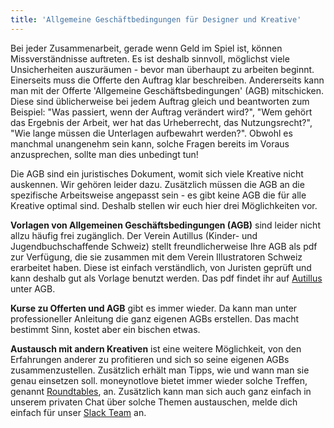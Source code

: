 ```yaml
---
title: 'Allgemeine Geschäftbedingungen für Designer und Kreative'
---
```


Bei jeder Zusammenarbeit, gerade wenn Geld im Spiel ist, können Missverständnisse auftreten. Es ist deshalb sinnvoll, möglichst viele Unsicherheiten auszuräumen - bevor man überhaupt zu arbeiten beginnt. Einerseits muss die Offerte den Auftrag klar beschreiben. Andererseits kann man mit der Offerte 'Allgemeine Geschäftsbedingungen' (AGB) mitschicken. Diese sind üblicherweise bei jedem Auftrag gleich und beantworten zum Beispiel: "Was passiert, wenn der Auftrag verändert wird?", "Wem gehört das Ergebnis der Arbeit, wer hat das Urheberrecht, das Nutzungsrecht?", "Wie lange müssen die Unterlagen aufbewahrt werden?". Obwohl es manchmal unangenehm sein kann, solche Fragen bereits im Voraus anzusprechen, sollte man dies unbedingt tun!

Die AGB sind ein juristisches Dokument, womit sich viele Kreative nicht auskennen. Wir gehören leider dazu. Zusätzlich müssen die AGB an die spezifische Arbeitsweise angepasst sein - es gibt keine AGB die für alle Kreative optimal sind. Deshalb stellen wir euch hier drei Möglichkeiten vor.

__Vorlagen von Allgemeinen Geschäftsbedingungen (AGB)__ sind leider nicht allzu häufig frei zugänglich. Der Verein Autillus (Kinder- und Jugendbuchschaffende Schweiz) stellt freundlicherweise Ihre AGB als pdf zur Verfügung, die sie zusammen mit dem Verein Illustratoren Schweiz erarbeitet haben. Diese ist einfach verständlich, von Juristen geprüft und kann deshalb gut als Vorlage benutzt werden. Das pdf findet ihr auf [Autillus](http://autillus.ch/?pgR=i) unter AGB.

__Kurse zu Offerten und AGB__ gibt es immer wieder. Da kann man unter professioneller Anleitung die ganz eigenen AGBs erstellen. Das macht bestimmt Sinn, kostet aber ein bischen etwas.

__Austausch mit andern Kreativen__ ist eine weitere Möglichkeit, von den Erfahrungen anderer zu profitieren und sich so seine eigenen AGBs zusammenzustellen. Zusätzlich erhält man Tipps, wie und wann man sie genau einsetzen soll. moneynotlove bietet immer wieder solche Treffen, genannt [Roundtables](/round-table), an. Zusätzlich kann man sich auch ganz einfach in unserem privaten Chat über solche Themen austauschen, melde dich einfach für unser [Slack Team](https://moneynotlove.ch/signup) an.
